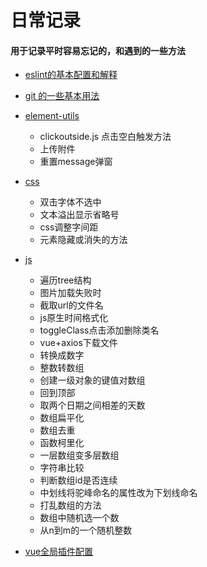 # 日常记录

#### 用于记录平时容易忘记的，和遇到的一些方法

* [eslint的基本配置和解释](esLint.md)

* [git 的一些基本用法](git基本操作和npm.md)

* [element-utils](element_utils.md)
  * clickoutside.js 点击空白触发方法
  * 上传附件
  * 重置message弹窗
  
* [css](./css/index.md)

  * 双击字体不选中
  * 文本溢出显示省略号
  * css调整字间距
  * 元素隐藏或消失的方法

* [js](./js/index.md)
  
  * 遍历tree结构
  * 图片加载失败时
  * 截取url的文件名
  * js原生时间格式化
  * toggleClass点击添加删除类名
  * vue+axios下载文件
  * 转换成数字
  * 整数转数组
  * 创建一级对象的键值对数组
  * 回到顶部
  * 取两个日期之间相差的天数
  * 数组扁平化
  * 数组去重
  * 函数柯里化
  * 一层数组变多层数组
  * 字符串比较
  * 判断数组id是否连续
  * 中划线将驼峰命名的属性改为下划线命名
  * 打乱数组的方法
  * 数组中随机选一个数
  * 从n到m的一个随机整数
  
* [vue全局插件配置](vue全局插件.md)

